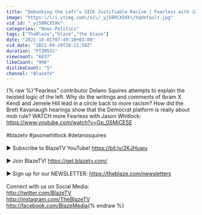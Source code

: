 ```yaml
---
title: "Debunking the Left’s SICK Justifiable Racism | Fearless with Jason Whitlock"
image: "https:\/\/i.ytimg.com\/vi\/_yj58RCX5Xk\/hqdefault.jpg"
vid_id: "_yj58RCX5Xk"
categories: "News-Politics"
tags: ["TheBlaze","blaze","the blaze"]
date: "2021-10-01T07:49:10+03:00"
vid_date: "2021-09-29T20:11:58Z"
duration: "PT3M55S"
viewcount: "6837"
likeCount: "996"
dislikeCount: "5"
channel: "BlazeTV"
---
```

{% raw %}“Fearless” contributor Delano Squires attempts to explain the twisted logic of the left. Why do the writings and comments of Ibram X. Kendi and Jemele Hill lead in a circle back to more racism? How did the Brett Kavanaugh hearings show that the Democrat platform is really about mob rule? WATCH more Fearless with Jason Whitlock: <a rel="nofollow" target="blank" href="https://www.youtube.com/watch?v=Gp_0SMiCESE">https://www.youtube.com/watch?v=Gp_0SMiCESE</a><br /><br />#blazetv #jasonwhitlock #delanosquires<br /><br />► Subscribe to BlazeTV YouTube! <a rel="nofollow" target="blank" href="https://bit.ly/2KJHuwu">https://bit.ly/2KJHuwu</a><br /><br />► Join BlazeTV! <a rel="nofollow" target="blank" href="https://get.blazetv.com/">https://get.blazetv.com/</a><br /><br />► Sign up for our NEWSLETTER: <a rel="nofollow" target="blank" href="https://theblaze.com/newsletters">https://theblaze.com/newsletters</a><br /><br />Connect with us on Social Media: <br /><a rel="nofollow" target="blank" href="http://twitter.com/BlazeTV">http://twitter.com/BlazeTV</a><br /><a rel="nofollow" target="blank" href="http://instagram.com/TheBlazeTV">http://instagram.com/TheBlazeTV</a><br /><a rel="nofollow" target="blank" href="http://facebook.com/BlazeMedia">http://facebook.com/BlazeMedia</a>{% endraw %}
